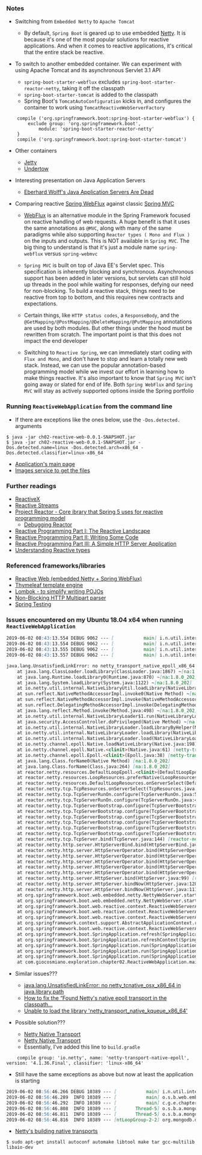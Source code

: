 ### Notes
 - Switching from `Embedded Netty` to `Apache Tomcat`

   - By default, `Spring Boot` is geared up to use embedded [Netty](http://netty.io). It is because it's one of
     the most popular solutions for reactive applications. And when it comes to reactive applications, it's
     critical that the entire stack be reactive.

 - To switch to another embedded container. We can experiment with using Apache Tomcat and its asynchronous Servlet 3.1 API
   - `spring-boot-starter-webflux` excludes `spring-boot-starter-reactor-netty`, taking it off the classpath
   - `spring-boot-starter-tomcat` is added to the classpath
   - Spring Boot's `TomcatAutoConfiguration` kicks in, and configures the container to work using `TomcatReactiveWebServerFactory`

```
	compile ('org.springframework.boot:spring-boot-starter-webflux') {
		exclude group: 'org.springframework.boot',
			module: 'spring-boot-starter-reactor-netty'
	}
	compile ('org.springframework.boot:spring-boot-starter-tomcat')
```

 - Other containers
   - [Jetty](https://www.eclipse.org/jetty/)
   - [Undertow](http://undertow.io/)

 - Interesting presentation on Java Application Servers
   - [Eberhard Wolff's Java Application Servers Are Dead](https://www.slideshare.net/ewolff/java-application-servers-are-dead)
   
 - Comparing reactive [Spring WebFlux](https://docs.spring.io/spring/docs/current/spring-framework-reference/web-reactive.html)
   against classic [Spring MVC](https://docs.spring.io/spring/docs/current/spring-framework-reference/web.html)

   - [WebFlux](https://docs.spring.io/spring/docs/current/spring-framework-reference/web-reactive.html) is an alternative module
     in the Spring Framework focused on reactive handling of web requests. A huge benefit is that it uses the same annotations as
     `@MVC`, along with many of the same paradigms while also supporting `Reactor types ( Mono and Flux )` on the inputs and outputs.
     This is NOT available in `Spring MVC`. The big thing to understand is that it's just a module name `spring-webflux` versus `spring-webmvc`

   - `Spring MVC` is built on top of Java EE's Servlet spec. This specification is inherently blocking and synchronous. Asynchronous
     support has been added in later versions, but servlets can still hold up threads in the pool while waiting for responses, defying
     our need for non-blocking. To build a reactive stack, things need to be reactive from top to bottom, and this requires new contracts
     and expectations.
     
   - Certain things, like `HTTP status codes`, a `ResponseBody`, and the `@GetMapping/@PostMapping/@DeleteMapping/@PutMapping`
     annotations are used by both modules. But other things under the hood must be rewritten from scratch. The important point is
     that this does not impact the end developer

   - Switching to `Reactive Spring`, we can immediately start coding with `Flux and Mono`, and don't have to stop and learn a
     totally new web stack. Instead, we can use the popular annotation-based programming model while we invest our effort in
     learning how to make things reactive. It's also important to know that `Spring MVC` isn't going away or slated for end of life.
     Both `Spring WebFlux` and `Spring MVC` will stay as actively supported options inside the Spring portfolio
     
### Running `ReactiveWebApplication` from the command line
  - If there are exceptions like the ones below, use the `-Dos.detected.` arguments 

```
$ java -jar ch02-reactive-web-0.0.1-SNAPSHOT.jar
$ java -jar ch02-reactive-web-0.0.1-SNAPSHOT.jar -Dos.detected.name=linux -Dos.detected.arch=x86_64 -Dos.detected.classifier=linux-x86_64
```
 - [Application's main page](http://localhost:9000/)
 - [Images service to get the files](http://localhost:9000/api/images)

### Further readings

 - [ReactiveX](http://reactivex.io/)
 - [Reactive Streams](http://www.reactive-streams.org/)
 - [Project Reactor - Core ibrary that Spring 5 uses for reactive programming model](https://projectreactor.io/)
   - [Debugging Reactor](https://projectreactor.io/docs/core/release/reference/#debugging)
 - [Reactive Programming Part I: The Reactive Landscape](http://bit.ly/reactive-part-1)
 - [Reactive Programming Part II: Writing Some Code](http://bit.ly/reactive-part-2)
 - [Reactive Programming Part III: A Simple HTTP Server Application](http://bit.ly/reactive-part-3)
 - [Understanding Reactive types](http://bit.ly/reactive-types)


### Referenced frameworks/libraries
 - [Reactive Web (embedded Netty + Spring WebFlux)](https://docs.spring.io/spring/docs/current/spring-framework-reference/web-reactive.html)
 - [Thymeleaf template engine](https://www.thymeleaf.org/)
 - [Lombok - to simplify writing POJOs](https://projectlombok.org/features/all)
 - [Non-Blocking HTTP Multipart parser](https://github.com/synchronoss/nio-multipart)
 - [Spring Testing](https://docs.spring.io/spring-boot/docs/current/reference/html/boot-features-testing.html)


### Issues encountered on my Ubuntu 18.04 x64 when running `ReactiveWebApplication`
```markdown
2019-06-02 08:43:13.554 DEBUG 9062 --- [           main] i.n.util.internal.NativeLibraryLoader    : -Dio.netty.native.workdir: /tmp (io.netty.tmpdir)
2019-06-02 08:43:13.554 DEBUG 9062 --- [           main] i.n.util.internal.NativeLibraryLoader    : -Dio.netty.native.deleteLibAfterLoading: true
2019-06-02 08:43:13.555 DEBUG 9062 --- [           main] i.n.util.internal.NativeLibraryLoader    : -Dio.netty.native.tryPatchShadedId: true
2019-06-02 08:43:13.557 DEBUG 9062 --- [           main] i.n.util.internal.NativeLibraryLoader    : Unable to load the library 'netty_transport_native_epoll_x86_64', trying other loading mechanism.

java.lang.UnsatisfiedLinkError: no netty_transport_native_epoll_x86_64 in java.library.path
	at java.lang.ClassLoader.loadLibrary(ClassLoader.java:1867) ~[na:1.8.0_202]
	at java.lang.Runtime.loadLibrary0(Runtime.java:870) ~[na:1.8.0_202]
	at java.lang.System.loadLibrary(System.java:1122) ~[na:1.8.0_202]
	at io.netty.util.internal.NativeLibraryUtil.loadLibrary(NativeLibraryUtil.java:38) ~[netty-common-4.1.36.Final.jar:4.1.36.Final]
	at sun.reflect.NativeMethodAccessorImpl.invoke0(Native Method) ~[na:1.8.0_202]
	at sun.reflect.NativeMethodAccessorImpl.invoke(NativeMethodAccessorImpl.java:62) ~[na:1.8.0_202]
	at sun.reflect.DelegatingMethodAccessorImpl.invoke(DelegatingMethodAccessorImpl.java:43) ~[na:1.8.0_202]
	at java.lang.reflect.Method.invoke(Method.java:498) ~[na:1.8.0_202]
	at io.netty.util.internal.NativeLibraryLoader$1.run(NativeLibraryLoader.java:369) ~[netty-common-4.1.36.Final.jar:4.1.36.Final]
	at java.security.AccessController.doPrivileged(Native Method) ~[na:1.8.0_202]
	at io.netty.util.internal.NativeLibraryLoader.loadLibraryByHelper(NativeLibraryLoader.java:361) [netty-common-4.1.36.Final.jar:4.1.36.Final]
	at io.netty.util.internal.NativeLibraryLoader.loadLibrary(NativeLibraryLoader.java:339) [netty-common-4.1.36.Final.jar:4.1.36.Final]
	at io.netty.util.internal.NativeLibraryLoader.load(NativeLibraryLoader.java:136) [netty-common-4.1.36.Final.jar:4.1.36.Final]
	at io.netty.channel.epoll.Native.loadNativeLibrary(Native.java:198) [netty-transport-native-epoll-4.1.36.Final.jar:4.1.36.Final]
	at io.netty.channel.epoll.Native.<clinit>(Native.java:61) [netty-transport-native-epoll-4.1.36.Final.jar:4.1.36.Final]
	at io.netty.channel.epoll.Epoll.<clinit>(Epoll.java:38) [netty-transport-native-epoll-4.1.36.Final.jar:4.1.36.Final]
	at java.lang.Class.forName0(Native Method) [na:1.8.0_202]
	at java.lang.Class.forName(Class.java:264) [na:1.8.0_202]
	at reactor.netty.resources.DefaultLoopEpoll.<clinit>(DefaultLoopEpoll.java:47) [reactor-netty-0.8.8.RELEASE.jar:0.8.8.RELEASE]
	at reactor.netty.resources.LoopResources.preferNative(LoopResources.java:216) [reactor-netty-0.8.8.RELEASE.jar:0.8.8.RELEASE]
	at reactor.netty.resources.DefaultLoopResources.onServerSelect(DefaultLoopResources.java:136) [reactor-netty-0.8.8.RELEASE.jar:0.8.8.RELEASE]
	at reactor.netty.tcp.TcpResources.onServerSelect(TcpResources.java:188) [reactor-netty-0.8.8.RELEASE.jar:0.8.8.RELEASE]
	at reactor.netty.tcp.TcpServerRunOn.configure(TcpServerRunOn.java:56) [reactor-netty-0.8.8.RELEASE.jar:0.8.8.RELEASE]
	at reactor.netty.tcp.TcpServerRunOn.configure(TcpServerRunOn.java:44) [reactor-netty-0.8.8.RELEASE.jar:0.8.8.RELEASE]
	at reactor.netty.tcp.TcpServerBootstrap.configure(TcpServerBootstrap.java:39) [reactor-netty-0.8.8.RELEASE.jar:0.8.8.RELEASE]
	at reactor.netty.tcp.TcpServerBootstrap.configure(TcpServerBootstrap.java:39) [reactor-netty-0.8.8.RELEASE.jar:0.8.8.RELEASE]
	at reactor.netty.tcp.TcpServerBootstrap.configure(TcpServerBootstrap.java:39) [reactor-netty-0.8.8.RELEASE.jar:0.8.8.RELEASE]
	at reactor.netty.tcp.TcpServerBootstrap.configure(TcpServerBootstrap.java:39) [reactor-netty-0.8.8.RELEASE.jar:0.8.8.RELEASE]
	at reactor.netty.tcp.TcpServerBootstrap.configure(TcpServerBootstrap.java:39) [reactor-netty-0.8.8.RELEASE.jar:0.8.8.RELEASE]
	at reactor.netty.tcp.TcpServerBootstrap.configure(TcpServerBootstrap.java:39) [reactor-netty-0.8.8.RELEASE.jar:0.8.8.RELEASE]
	at reactor.netty.tcp.TcpServer.bind(TcpServer.java:144) [reactor-netty-0.8.8.RELEASE.jar:0.8.8.RELEASE]
	at reactor.netty.http.server.HttpServerBind.bind(HttpServerBind.java:96) [reactor-netty-0.8.8.RELEASE.jar:0.8.8.RELEASE]
	at reactor.netty.http.server.HttpServerOperator.bind(HttpServerOperator.java:42) [reactor-netty-0.8.8.RELEASE.jar:0.8.8.RELEASE]
	at reactor.netty.http.server.HttpServerOperator.bind(HttpServerOperator.java:42) [reactor-netty-0.8.8.RELEASE.jar:0.8.8.RELEASE]
	at reactor.netty.http.server.HttpServerOperator.bind(HttpServerOperator.java:42) [reactor-netty-0.8.8.RELEASE.jar:0.8.8.RELEASE]
	at reactor.netty.http.server.HttpServerOperator.bind(HttpServerOperator.java:42) [reactor-netty-0.8.8.RELEASE.jar:0.8.8.RELEASE]
	at reactor.netty.http.server.HttpServerOperator.bind(HttpServerOperator.java:42) [reactor-netty-0.8.8.RELEASE.jar:0.8.8.RELEASE]
	at reactor.netty.http.server.HttpServer.bind(HttpServer.java:99) [reactor-netty-0.8.8.RELEASE.jar:0.8.8.RELEASE]
	at reactor.netty.http.server.HttpServer.bindNow(HttpServer.java:128) [reactor-netty-0.8.8.RELEASE.jar:0.8.8.RELEASE]
	at reactor.netty.http.server.HttpServer.bindNow(HttpServer.java:111) [reactor-netty-0.8.8.RELEASE.jar:0.8.8.RELEASE]
	at org.springframework.boot.web.embedded.netty.NettyWebServer.startHttpServer(NettyWebServer.java:87) [spring-boot-2.1.5.RELEASE.jar:2.1.5.RELEASE]
	at org.springframework.boot.web.embedded.netty.NettyWebServer.start(NettyWebServer.java:68) [spring-boot-2.1.5.RELEASE.jar:2.1.5.RELEASE]
	at org.springframework.boot.web.reactive.context.ReactiveWebServerApplicationContext$ServerManager.start(ReactiveWebServerApplicationContext.java:232) [spring-boot-2.1.5.RELEASE.jar:2.1.5.RELEASE]
	at org.springframework.boot.web.reactive.context.ReactiveWebServerApplicationContext.startReactiveWebServer(ReactiveWebServerApplicationContext.java:130) [spring-boot-2.1.5.RELEASE.jar:2.1.5.RELEASE]
	at org.springframework.boot.web.reactive.context.ReactiveWebServerApplicationContext.finishRefresh(ReactiveWebServerApplicationContext.java:122) [spring-boot-2.1.5.RELEASE.jar:2.1.5.RELEASE]
	at org.springframework.context.support.AbstractApplicationContext.refresh(AbstractApplicationContext.java:552) [spring-context-5.1.7.RELEASE.jar:5.1.7.RELEASE]
	at org.springframework.boot.web.reactive.context.ReactiveWebServerApplicationContext.refresh(ReactiveWebServerApplicationContext.java:67) [spring-boot-2.1.5.RELEASE.jar:2.1.5.RELEASE]
	at org.springframework.boot.SpringApplication.refresh(SpringApplication.java:775) [spring-boot-2.1.5.RELEASE.jar:2.1.5.RELEASE]
	at org.springframework.boot.SpringApplication.refreshContext(SpringApplication.java:397) [spring-boot-2.1.5.RELEASE.jar:2.1.5.RELEASE]
	at org.springframework.boot.SpringApplication.run(SpringApplication.java:316) [spring-boot-2.1.5.RELEASE.jar:2.1.5.RELEASE]
	at org.springframework.boot.SpringApplication.run(SpringApplication.java:1260) [spring-boot-2.1.5.RELEASE.jar:2.1.5.RELEASE]
	at org.springframework.boot.SpringApplication.run(SpringApplication.java:1248) [spring-boot-2.1.5.RELEASE.jar:2.1.5.RELEASE]
	at com.giocosmiano.exploration.chapter02.ReactiveWebApplication.main(ReactiveWebApplication.java:12) [classes/:na]
```

 - Similar issues???
   - [java.lang.UnsatisfiedLinkError: no netty_tcnative_osx_x86_64 in java.library.path](https://github.com/netty/netty-tcnative/issues/331)
   - [How to fix the “Found Netty's native epoll transport in the classpath...](https://stackoverflow.com/questions/40746505/how-to-fix-the-found-nettys-native-epoll-transport-in-the-classpath-but-epoll)
   - [Unable to load the library 'netty_transport_native_kqueue_x86_64'](https://stackoverflow.com/questions/48185518/unable-to-load-the-library-netty-transport-native-kqueue-x86-64-trying-other)
 
 - Possible solution???
   - [Netty Native Transport](https://github.com/netty/netty/wiki/Native-transports)
   - [Netty Native Transport](https://netty.io/wiki/native-transports.html)
   - Essentially, I've added this line to `build.gradle`
```
	compile group: 'io.netty', name: 'netty-transport-native-epoll', version: '4.1.36.Final', classifier: 'linux-x86_64'
```

 - Still have the same exceptions as above but now at least the application is starting
```markdown
2019-06-02 08:56:46.266 DEBUG 10389 --- [           main] i.n.util.internal.NativeLibraryLoader    : Successfully loaded the library /tmp/libnetty_transport_native_epoll_x86_648786809683648995047.so
2019-06-02 08:56:46.289  INFO 10389 --- [           main] o.s.b.web.embedded.netty.NettyWebServer  : Netty started on port(s): 9000
2019-06-02 08:56:46.292  INFO 10389 --- [           main] c.g.e.chapter02.ReactiveWebApplication   : Started ReactiveWebApplication in 4.311 seconds (JVM running for 4.75)
2019-06-02 08:56:46.808  INFO 10389 --- [       Thread-5] o.s.b.a.mongo.embedded.EmbeddedMongo     : 2019-06-02T08:56:46.808-0400 I NETWORK  [thread1] connection accepted from 127.0.0.1:58166 #3 (3 connections now open)
2019-06-02 08:56:46.811  INFO 10389 --- [       Thread-5] o.s.b.a.mongo.embedded.EmbeddedMongo     : 2019-06-02T08:56:46.811-0400 I NETWORK  [conn3] received client metadata from 127.0.0.1:58166 conn3: { driver: { name: "mongo-java-driver|mongo-java-driver-reactivestreams", version: "3.8.2|1.9.2" }, os: { type: "Linux", name: "Linux", architecture: "amd64", version: "4.15.0-50-generic" }, platform: "Java/Oracle Corporation/1.8.0_202-b08" }
2019-06-02 08:56:46.816  INFO 10389 --- [ntLoopGroup-2-2] org.mongodb.driver.connection            : Opened connection [connectionId{localValue:3, serverValue:3}] to localhost:40807
```

 - [Netty's building native transports](https://github.com/netty/netty/wiki/Native-transports#building-the-native-transports)
```
$ sudo apt-get install autoconf automake libtool make tar gcc-multilib libaio-dev
```

















